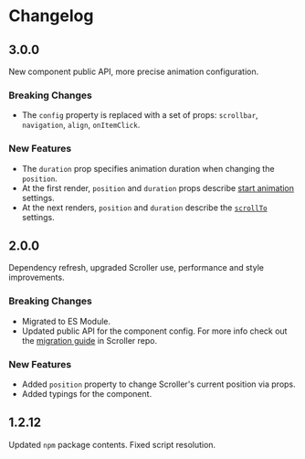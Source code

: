 # Changelog

## 3.0.0

New component public API, more precise animation configuration.

### Breaking Changes

- The `config` property is replaced with a set of props: `scrollbar`, `navigation`, `align`, `onItemClick`.

### New Features

- The `duration` prop specifies animation duration when changing the `position`.
- At the first render, `position` and `duration` props describe [start animation](https://github.com/bespoyasov/scroller#configuration) settings.
- At the next renders, `position` and `duration` describe the [`scrollTo`](https://github.com/bespoyasov/scroller#position-change) settings.

## 2.0.0

Dependency refresh, upgraded Scroller use, performance and style improvements.

### Breaking Changes

- Migrated to ES Module.
- Updated public API for the component config. For more info check out the [migration guide](https://github.com/bespoyasov/scroller/blob/master/CHANGELOG.md#v300) in Scroller repo.

### New Features

- Added `position` property to change Scroller's current position via props.
- Added typings for the component.

## 1.2.12

Updated `npm` package contents. Fixed script resolution.
